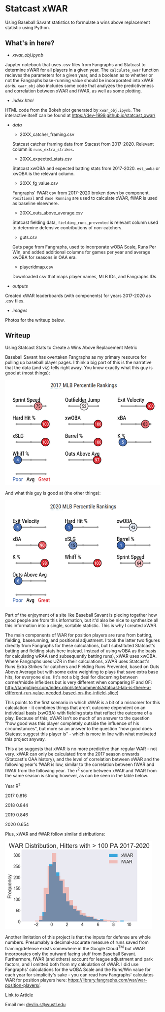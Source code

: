 # Statcast xWAR
Using Baseball Savant statistics to formulate a wins above replacement statistic using Python.

## What's in here?
- _xwar_obj.ipynb_

Jupyter notebook that uses .csv files from Fangraphs and Statcast to determine xWAR for all players in a given year. The `calculate_xwar` function recieves the parameters for a given year, and a boolean as to whether or not the Fangraphs base-running value should be incorporated into xWAR as-is. `xwar_obj` also includes some code that analyzes the predictiveness and correlation between xWAR and fWAR, as well as some plotting.

- _index.html_

HTML code from the Bokeh plot generated by `xwar_obj.ipynb`. The interactive itself can be found at https://dev-1999.github.io/statcast_xwar/

- _data_
  - 20XX_catcher_framing.csv
  
  Statcast catcher framing data from Stacast from 2017-2020. Relevant column is `runs_extra_strikes`.
  
  - 20XX_expected_stats.csv
  
  Statcast xwOBA and expected batting stats from 2017-2020. `est_woba` or xwOBA is the relevant column.
  
  - 20XX_fg_value.csv
  
  Fangraphs' fWAR csv from 2017-2020 broken down by component. `Positional` and `Base Running` are used to calculate xWAR, fWAR is used as baseline elsewhere.
  
  - 20XX_outs_above_average.csv
  
  Statcast fielding data, `fielding_runs_prevented` is relevant column used to determine defensive contributions of non-catchers.
  
  - guts.csv
  
  Guts page from Fangraphs, used to incorporate wOBA Scale, Runs Per Win, and added additional columns for games per year and average xwOBA for seasons in OAA era.
  
  - playeridmap.csv
  
  Downloaded csv that maps player names, MLB IDs, and Fangraphs IDs.
  
- _outputs_

 Created xWAR leaderboards (with components) for years 2017-2020 as .csv files.
 
- _images_

 Photos for the writeup below.
 
 ## Writeup
 Using Statcast Stats to Create a Wins Above Replacement Metric

Baseball Savant has overtaken Fangraphs as my primary resource for pulling up baseball player pages. I think a big part of this is the narrative that the data (and viz) tells right away. You know exactly what this guy is good at (most things):

![judge](https://raw.githubusercontent.com/dev-1999/statcast_xwar/main/images/judge.png)

And what this guy is good at (the other things):

![fletcher](https://raw.githubusercontent.com/dev-1999/statcast_xwar/main/images/fletcher.png)

Part of the enjoyment of a site like Baseball Savant is piecing together how good people are from this information, but it'd also be nice to synthesize all this information into a single, sortable statistic. This is why I created xWAR.

The main components of WAR for position players are runs from batting, fielding, baserunning, and positional adjustment. I took the latter two figures directly from Fangraphs for these calculations, but I substituted Statcast's batting and fielding stats here instead. Instead of using wOBA as the basis for calculating wRAA (and subsequently batting runs), xWAR uses xwOBA. Where Fangraphs uses UZR in their calculations, xWAR uses Statcast's Runs Extra Strikes for catchers and Fielding Runs Prevented, based on Outs Above Average but with some extra weighting to plays that save extra base hits, for everyone else. (It's not a big deal for discerning between corner/middle infielders but is very different when comparing IF and OF: http://tangotiger.com/index.php/site/comments/statcast-lab-is-there-a-different-run-value-needed-based-on-the-infield-slice)

This points to the first scenario in which xWAR is a bit of a misnomer for this calculation - it combines things that aren't outcome dependent on an individual basis (xwOBA) with fielding stats that reflect the outcome of a play. Because of this, xWAR isn't so much of an answer to the question "how good was this player completely outside the influence of his circumstances", but more so an answer to the question "how good does Statcast suggest this player is" - which is more in line with what motivated this project anyway.

This also suggests that xWAR is no more predictive than regular WAR - not very. xWAR can only be calculated from the 2017 season onwards (Statcast's OAA history), and the level of correlation between xWAR and the following year's fWAR is low, similar to the correlation between fWAR and fWAR from the following year. The r<sup>2</sup> score between xWAR and fWAR from the same season is strong however, as can be seen in the table below.

Year	  R<sup>2</sup>

2017	  0.816

2018	  0.844

2019  	0.846

2020	  0.654

Plus, xWAR and fWAR follow similar distributions:

![histogram](https://raw.githubusercontent.com/dev-1999/statcast_xwar/main/images/hist.png)

Another limitation of this project is that the inputs for defense are whole numbers. Presumably a decimal-accurate measure of runs saved from framing/defense exists somewhere in the Google Cloud<sup>TM</sup> but xWAR incorporates only the outward facing stuff from Baseball Savant. Furthermore, fWAR (and others) account for league adjustment and park factors, and I omitted both from my calculation of xWAR. I did use Fangraphs' calculations for the wOBA Scale and the Runs/Win value for each year for simplicity's sake - you can read how Fangraphs' calculates WAR for position players here: https://library.fangraphs.com/war/war-position-players/.

[Link to Article](https://washusportsanalytics.wixsite.com/washusportsanalytics/post/using-statcast-data-to-create-a-wins-above-replacement-metric)

Email me: devlin.s@wustl.edu
